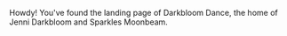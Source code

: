 Howdy! You've found the landing page of Darkbloom Dance, the home of Jenni Darkbloom and Sparkles Moonbeam.
